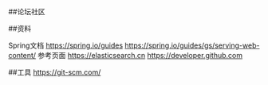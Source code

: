##论坛社区

##资料

Spring文档
https://spring.io/guides
https://spring.io/guides/gs/serving-web-content/
参考页面 https://elasticsearch.cn 
https://developer.github.com

##工具
https://git-scm.com/
